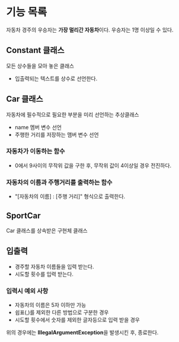 # 기능 목록

자동차 경주의 우승자는 **가장 멀리간 자동차**이다. 우승자는 1명 이상일 수 있다.

## Constant 클래스
모든 상수들을 모아 놓은 클래스

- 입출력되는 텍스트를 상수로 선언한다.

## Car 클래스
자동차에 필수적으로 필요한 부분을 미리 선언하는 추상클래스

- name 멤버 변수 선언
- 주행한 거리를 저장하는 맴버 변수 선언

### 자동차가 이동하는 함수
- 0에서 9사이의 무작위 값을 구한 후, 무작위 값이 4이상일 경우 전진하다.

### 자동차의 이름과 주행거리를 출력하는 함수
- "[자동차의 이름] : [주행 거리]" 형식으로 출력한다.

## SportCar
Car 클래스를 상속받은 구현체 클래스

## 입출력
- 경주할 자동차 이름들을 입력 받는다.
- 시도할 횟수를 입력 받는다.

### 입력시 예외 사항
- 자동차의 이름은 5자 이하만 가능
- 쉽표(,)를 제외한 다른 방법으로 구분한 경우
- 시도할 횟수에서 숫자를 제외한 글자등으로 입력 받을 경우

위의 경우에는 **IllegalArgumentException**을 발생시킨 후, 종료한다.